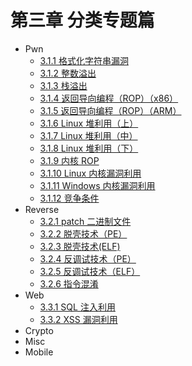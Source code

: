 # 第三章 分类专题篇

* Pwn
  * [3.1.1 格式化字符串漏洞](3.1.1_format_string.md)
  * [3.1.2 整数溢出](3.1.2_integer_overflow.md)
  * [3.1.3 栈溢出](3.1.3_stack_overflow.md)
  * [3.1.4 返回导向编程（ROP）（x86）](3.1.4_rop_x86.md)
  * [3.1.5 返回导向编程（ROP）（ARM）](3.1.5_rop_arm.md)
  * [3.1.6 Linux 堆利用（上）](3.1.6_heap_exploit_1.md)
  * [3.1.7 Linux 堆利用（中）](3.1.7_heap_exploit_2.md)
  * [3.1.8 Linux 堆利用（下）](3.1.8_heap_exploit_3.md)
  * [3.1.9 内核 ROP](3.1.9_kernel_rop.md)
  * [3.1.10 Linux 内核漏洞利用](3.1.10_linux_kernel_exploit.md)
  * [3.1.11 Windows 内核漏洞利用](3.1.11_windows_kernel_exploit.md)
  * [3.1.12 竞争条件](3.1.12_race_condition.md)
* Reverse
  * [3.2.1 patch 二进制文件](3.2.1_patch_binary.md)
  * [3.2.2 脱壳技术（PE）](3.2.2_pe_unpack.md)
  * [3.2.3 脱壳技术(ELF)](3.2.3_elf_unpack.md)
  * [3.2.4 反调试技术（PE）](3.2.4_pe_anti_debugging.md)
  * [3.2.5 反调试技术（ELF）](3.2.5_elf_anti_debugging.md)
  * [3.2.6 指令混淆](3.2.6_instruction_confusion.md)
* Web
  * [3.3.1 SQL 注入利用](3.3.1_sql_injection.md)
  * [3.3.2 XSS 漏洞利用](3.3.2_xss.md)
* Crypto
* Misc
* Mobile
